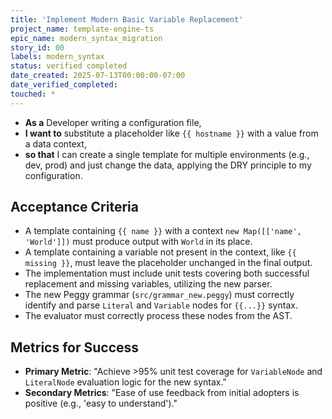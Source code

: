 ```yaml
---
title: 'Implement Modern Basic Variable Replacement'
project_name: template-engine-ts
epic_name: modern_syntax_migration
story_id: 00
labels: modern_syntax
status: verified completed
date_created: 2025-07-13T00:00:00-07:00
date_verified_completed: 
touched: *
---
```


- **As a** Developer writing a configuration file,
- **I want to** substitute a placeholder like `{{ hostname }}` with a value from a data context,
- **so that** I can create a single template for multiple environments (e.g., dev, prod) and just change the data, applying the DRY principle to my configuration.

## Acceptance Criteria

- A template containing `{{ name }}` with a context `new Map([['name', 'World']])` must produce output with `World` in its place.
- A template containing a variable not present in the context, like `{{ missing }}`, must leave the placeholder unchanged in the final output.
- The implementation must include unit tests covering both successful replacement and missing variables, utilizing the new parser.
- The new Peggy grammar (`src/grammar_new.peggy`) must correctly identify and parse `Literal` and `Variable` nodes for `{{...}}` syntax.
- The evaluator must correctly process these nodes from the AST.

## Metrics for Success

- **Primary Metric**: "Achieve >95% unit test coverage for `VariableNode` and `LiteralNode` evaluation logic for the new syntax."
- **Secondary Metrics**: "Ease of use feedback from initial adopters is positive (e.g., 'easy to understand')."
